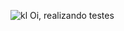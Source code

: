 ![kl](https://user-images.githubusercontent.com/97778087/188328135-b5b6dd49-58bb-4055-81c1-0c05f15f2dc8.jpg)
Oi, realizando testes
